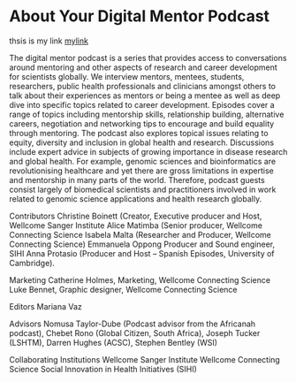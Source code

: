 # About Your Digital Mentor Podcast
thsis is my link
[mylink](pasteurlhere)

The digital mentor podcast is a series that provides access to conversations around mentoring and other aspects of research and career development for scientists globally. We interview mentors, mentees, students, researchers, public health professionals and clinicians amongst others to talk about their experiences as mentors or being a mentee as well as deep dive into specific topics related to career development. Episodes cover a range of topics including mentorship skills, relationship building, alternative careers, negotiation and networking tips to encourage and build equality through mentoring. The podcast also explores topical issues relating to equity, diversity and inclusion in global health and research. Discussions include expert advice in subjects of growing importance in disease research and global health. For example, genomic sciences and bioinformatics are revolutionising healthcare and yet there are gross limitations in expertise and mentorship in many parts of the world. Therefore, podcast guests consist largely of biomedical scientists and practitioners involved in work related to genomic science applications and health research globally. 

Contributors
Christine Boinett (Creator, Executive producer and Host, Wellcome Sanger Institute
Alice Matimba (Senior producer, Wellcome Connecting Science
Isabela Malta (Researcher and Producer, Wellcome Connecting Science)
Emmanuela Oppong Producer and Sound engineer, SIHI
Anna Protasio (Producer and Host – Spanish Episodes, University of Cambridge).

Marketing 
Catherine Holmes, Marketing, Wellcome Connecting Science
Luke Bennet, Graphic designer, Wellcome Connecting Science

Editors
Mariana Vaz

Advisors
Nomusa Taylor-Dube (Podcast advisor from the Africanah podcast), Chebet Rono (Global Citizen, South Africa), Joseph Tucker (LSHTM), Darren Hughes (ACSC), Stephen Bentley (WSI)

Collaborating Institutions
Wellcome Sanger Institute
Wellcome Connecting Science
Social Innovation in Health Initiatives (SIHI)


